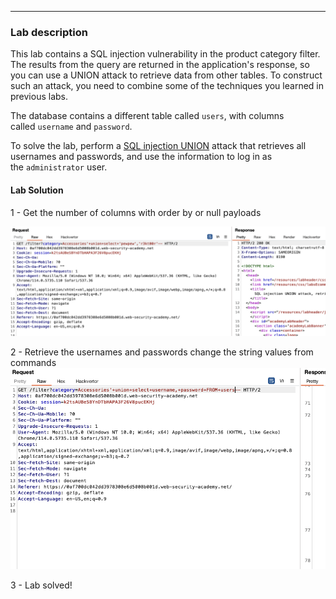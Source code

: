 
----

### Lab description

This lab contains a SQL injection vulnerability in the product category filter. The results from the query are returned in the application's response, so you can use a UNION attack to retrieve data from other tables. To construct such an attack, you need to combine some of the techniques you learned in previous labs.

The database contains a different table called `users`, with columns called `username` and `password`.

To solve the lab, perform a [SQL injection UNION](https://portswigger.net/web-security/sql-injection/union-attacks) attack that retrieves all usernames and passwords, and use the information to log in as the `administrator` user.


#### Lab Solution

1 - Get the number of columns with order by or null payloads

![](/static/img/Pasted_image_20230613221425.png)

2 - Retrieve the usernames and passwords change the string values from commands
![](/static/img/Pasted_image_20230613221327.png)

3 - Lab solved!